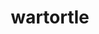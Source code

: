 ---
id: 8
title: wartortle
types: [water]
image: https://raw.githubusercontent.com/PokeAPI/sprites/master/sprites/pokemon/8.png
---
